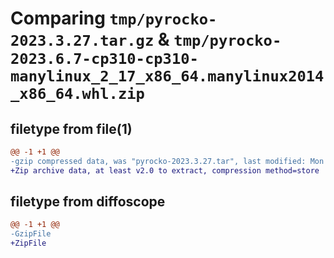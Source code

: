 # Comparing `tmp/pyrocko-2023.3.27.tar.gz` & `tmp/pyrocko-2023.6.7-cp310-cp310-manylinux_2_17_x86_64.manylinux2014_x86_64.whl.zip`

## filetype from file(1)

```diff
@@ -1 +1 @@
-gzip compressed data, was "pyrocko-2023.3.27.tar", last modified: Mon Mar 27 14:04:46 2023, max compression
+Zip archive data, at least v2.0 to extract, compression method=store
```

## filetype from diffoscope

```diff
@@ -1 +1 @@
-GzipFile
+ZipFile
```

